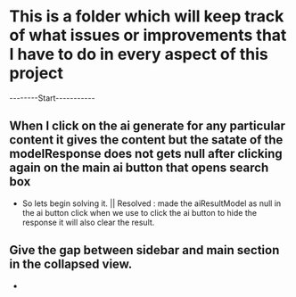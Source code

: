 # This is a folder which will keep track of what issues or improvements that I have to do in every aspect of this project

--------Start-----------

## When I click on the ai generate for any particular content it gives the content but the satate of the modelResponse does not gets null after clicking again on the main ai button that opens search box
- So lets begin solving it. || Resolved : made the aiResultModel as null in the ai button click when we use to click the ai button to hide the response it will also clear the result.

## Give the gap between sidebar and main section in the collapsed view.
- 
